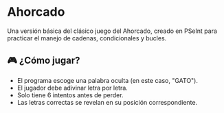 # Ahorcado
Una versión básica del clásico juego del Ahorcado, creado en PSeInt para practicar el manejo de cadenas, condicionales y bucles.

## 🎮 ¿Cómo jugar?

- El programa escoge una palabra oculta (en este caso, "GATO").
- El jugador debe adivinar letra por letra.
- Solo tiene 6 intentos antes de perder.
- Las letras correctas se revelan en su posición correspondiente.
